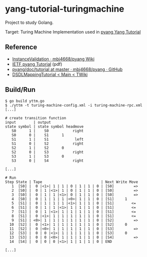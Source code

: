 # yang-tutorial-turingmachine

Project to study Golang.

Target: Turing Machine Implementation used in [pyang Yang Tutorial](https://github.com/mbj4668/pyang/wiki/InstanceValidation)

## Reference

* [InstanceValidation · mbj4668/pyang Wiki](https://github.com/mbj4668/pyang/wiki/InstanceValidation)
* [IETF pyang Tutorial](https://www.ietf.org/slides/slides-edu-pyang-tutorial-01.pdf) (pdf)
* [pyang/doc/tutorial at master · mbj4668/pyang · GitHub](https://github.com/mbj4668/pyang/tree/master/doc/tutorial)
* [DSDLMappingTutorial < Main < TWiki](http://www.yang-central.org/twiki/bin/view/Main/DSDLMappingTutorial)

## Build/Run

```
$ go build yttm.go
$ ./yttm -t turing-machine-config.xml -i turing-machine-rpc.xml
[...]

# create transition function
input        | output
state symbol | state symbol headmove
   S0      1 |    S0           right
   S0      0 |    S1      1         
   S1      1 |    S1            left
   S1      0 |    S2           right
   S2      1 |    S2      0         
   S2      0 |    S3           right
   S3      1 |    S3      0         
   S3      0 |    S4           right

[...]

# Run
Step State | Tape                           | Next Write Move
   1  [S0] |  0 |<1>| 1 | 1 | 0 | 1 | 1 | 0 | [S0]         =>
   2  [S0] |  0 | 1 |<1>| 1 | 0 | 1 | 1 | 0 | [S0]         =>
   3  [S0] |  0 | 1 | 1 |<1>| 0 | 1 | 1 | 0 | [S0]         =>
   4  [S0] |  0 | 1 | 1 | 1 |<0>| 1 | 1 | 0 | [S1]     1     
   5  [S1] |  0 | 1 | 1 | 1 |<1>| 1 | 1 | 0 | [S1]        <= 
   6  [S1] |  0 | 1 | 1 |<1>| 1 | 1 | 1 | 0 | [S1]        <= 
   7  [S1] |  0 | 1 |<1>| 1 | 1 | 1 | 1 | 0 | [S1]        <= 
   8  [S1] |  0 |<1>| 1 | 1 | 1 | 1 | 1 | 0 | [S1]        <= 
   9  [S1] | <0>| 1 | 1 | 1 | 1 | 1 | 1 | 0 | [S2]         =>
  10  [S2] |  0 |<1>| 1 | 1 | 1 | 1 | 1 | 0 | [S2]     0     
  11  [S2] |  0 |<0>| 1 | 1 | 1 | 1 | 1 | 0 | [S3]         =>
  12  [S3] |  0 | 0 |<1>| 1 | 1 | 1 | 1 | 0 | [S3]     0     
  13  [S3] |  0 | 0 |<0>| 1 | 1 | 1 | 1 | 0 | [S4]         =>
  14  [S4] |  0 | 0 | 0 |<1>| 1 | 1 | 1 | 0 | END

[...]
```
